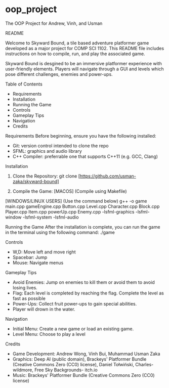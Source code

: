 # oop_project
The OOP Project for Andrew, Vinh, and Usman

README
 
 
Welcome to Skyward Bound, a tile based adventure platformer game developed as a major project for COMP SCI 1102.
This README file includes instructions on how to compile, run, and play the associated game.
 
Skyward Bound is desgined to be an immersive platformer experience with user-friendly elements. Players will navigate through a GUI and levels which pose different challenges, enemies and power-ups.
 
 
Table of Contents
* Requirements
* Installation
* Running the Game
* Controls
* Gameplay Tips
* Navigation
* Credits
 
 
Requirements
Before beginning, ensure you have the following installed:
* Git: version control intended to clone the repo
* SFML: graphics and audio library
* C++ Compiler: preferrable one that supports C++11 (e.g. GCC, Clang)
 
Installation
1. Clone the Repository:
git clone [https://github.com/usman-zaka/skyward-bound]
 
2. Compile the Game:
[MACOS] (Compile using Makefile)

 
[WINDOWS/LINUX USERS] (Use the command below)
g++ -o game  main.cpp gameEngine.cpp Button.cpp Level.cpp Character.cpp Block.cpp Player.cpp Item.cpp powerUp.cpp Enemy.cpp -lsfml-graphics -lsfml-window -lsfml-system -lsfml-audio
 
 
Running the Game
After the installation is complete, you can run the game in the terminal using the following command:
./game
 
Controls
* W,D: Move left and move right
* Spacebar: Jump
* Mouse: Navigate menus
 
 
Gameplay Tips
* Avoid Enemies: Jump on enemies to kill them or avoid them to avoid losing lives.
* Flag: Each level is completed by reaching the flag. Complete the level as fast as possible
* Power-Ups: Collect fruit power-ups to gain special abilities.
* Player will drown in the water.
 
 
Navigation
* Initial Menu: Create a new game or load an existing game.
* Level Menu: Choose to play a level
 
 
Credits
* Game Development: Andrew Wong, Vinh Bui, Muhammad Usman Zaka
* Graphics: Deep AI (public domain), Brackeys' Platformer Bundle (Creative Commons Zero (CC0) license), Daniel Tołwiński, Charles-wildmore, Free Sky Backgrounds- itch.io
* Music: Brackeys' Platformer Bundle (Creative Commons Zero (CC0) license)
